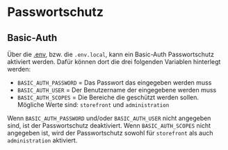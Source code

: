 # Passwortschutz

## Basic-Auth
Über die [.env](../.env), bzw. die `.env.local`, kann ein Basic-Auth Passwortschutz aktiviert werden.
Dafür können dort die drei folgenden Variablen hinterlegt werden:

- `BASIC_AUTH_PASSWORD` = Das Passwort das eingegeben werden muss
- `BASIC_AUTH_USER` = Der Benutzername der eingegebene werden muss
- `BASIC_AUTH_SCOPES` = Die Bereiche die geschützt werden sollen. Mögliche Werte sind: `storefront` und `administration`

Wenn `BASIC_AUTH_PASSWORD` und/oder `BASIC_AUTH_USER` nicht angegeben sind, ist der Passwortschutz
deaktiviert. Wenn `BASIC_AUTH_SCOPES` nicht angegeben ist, wird der Passwortschutz sowohl
für `storefront` als auch `administration` aktiviert.
